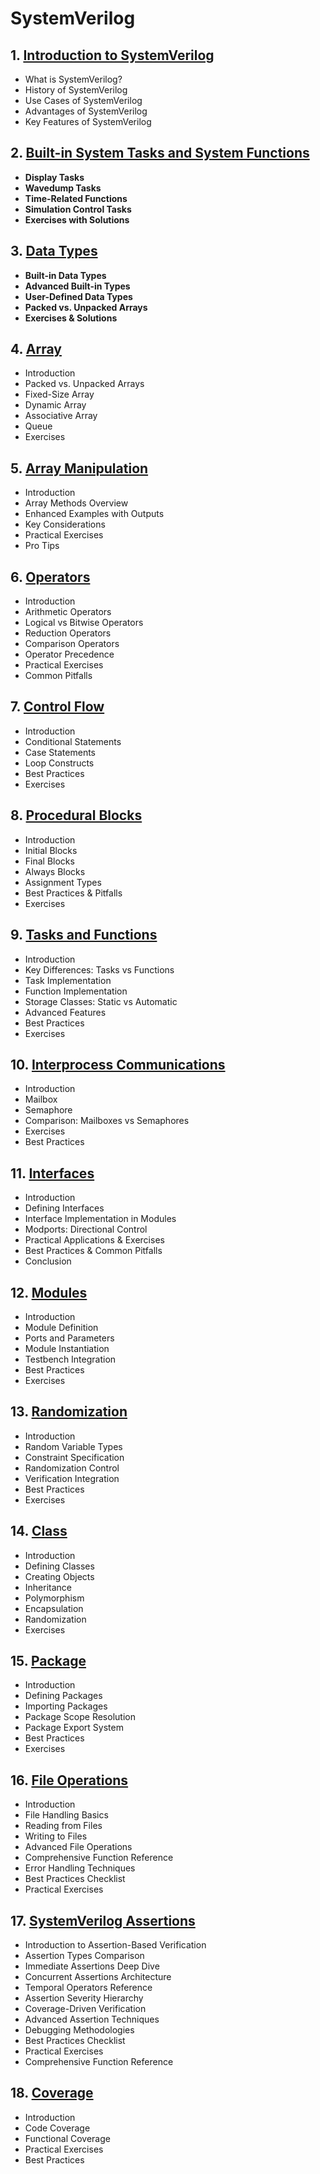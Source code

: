 # SystemVerilog
## 1. [Introduction to SystemVerilog](SystemVerilog/chapter_00001.md)
  - What is SystemVerilog?
  - History of SystemVerilog
  - Use Cases of SystemVerilog
  - Advantages of SystemVerilog
  - Key Features of SystemVerilog
## 2. [Built-in System Tasks and System Functions](SystemVerilog/chapter_00002.md)
  - **Display Tasks**
  - **Wavedump Tasks**
  - **Time-Related Functions**
  - **Simulation Control Tasks**
  - **Exercises with Solutions**
## 3. [Data Types](SystemVerilog/chapter_00003.md)
  - **Built-in Data Types**
  - **Advanced Built-in Types**
  - **User-Defined Data Types**
  - **Packed vs. Unpacked Arrays**
  - **Exercises & Solutions**
## 4. [Array](SystemVerilog/chapter_00004.md)
  - Introduction
  - Packed vs. Unpacked Arrays
  - Fixed-Size Array
  - Dynamic Array
  - Associative Array
  - Queue
  - Exercises
## 5. [Array Manipulation](SystemVerilog/chapter_00005.md)
  - Introduction
  - Array Methods Overview
  - Enhanced Examples with Outputs
  - Key Considerations
  - Practical Exercises
  - Pro Tips
## 6. [Operators](SystemVerilog/chapter_00006.md)
  - Introduction
  - Arithmetic Operators
  - Logical vs Bitwise Operators
  - Reduction Operators
  - Comparison Operators
  - Operator Precedence
  - Practical Exercises
  - Common Pitfalls
## 7. [Control Flow](SystemVerilog/chapter_00007.md)
  - Introduction
  - Conditional Statements
  - Case Statements
  - Loop Constructs
  - Best Practices
  - Exercises
## 8. [Procedural Blocks](SystemVerilog/chapter_00008.md)
  - Introduction
  - Initial Blocks
  - Final Blocks
  - Always Blocks
  - Assignment Types
  - Best Practices & Pitfalls
  - Exercises
## 9. [Tasks and Functions](SystemVerilog/chapter_00009.md)
  - Introduction
  - Key Differences: Tasks vs Functions
  - Task Implementation
  - Function Implementation
  - Storage Classes: Static vs Automatic
  - Advanced Features
  - Best Practices
  - Exercises
## 10. [Interprocess Communications](SystemVerilog/chapter_00010.md)
  - Introduction
  - Mailbox
  - Semaphore
  - Comparison: Mailboxes vs Semaphores
  - Exercises
  - Best Practices
## 11. [Interfaces](SystemVerilog/chapter_00011.md)
  - Introduction
  - Defining Interfaces
  - Interface Implementation in Modules
  - Modports: Directional Control
  - Practical Applications & Exercises
  - Best Practices & Common Pitfalls
  - Conclusion
## 12. [Modules](SystemVerilog/chapter_00012.md)
  - Introduction
  - Module Definition
  - Ports and Parameters
  - Module Instantiation
  - Testbench Integration
  - Best Practices
  - Exercises
## 13. [Randomization](SystemVerilog/chapter_00013.md)
  - Introduction
  - Random Variable Types
  - Constraint Specification
  - Randomization Control
  - Verification Integration
  - Best Practices
  - Exercises
## 14. [Class](SystemVerilog/chapter_00014.md)
  - Introduction
  - Defining Classes
  - Creating Objects
  - Inheritance
  - Polymorphism
  - Encapsulation
  - Randomization
  - Exercises
## 15. [Package](SystemVerilog/chapter_00015.md)
  - Introduction
  - Defining Packages
  - Importing Packages
  - Package Scope Resolution
  - Package Export System
  - Best Practices
  - Exercises
## 16. [File Operations](SystemVerilog/chapter_00016.md)
  - Introduction
  - File Handling Basics
  - Reading from Files
  - Writing to Files
  - Advanced File Operations
  - Comprehensive Function Reference
  - Error Handling Techniques
  - Best Practices Checklist
  - Practical Exercises
## 17. [SystemVerilog Assertions](SystemVerilog/chapter_00017.md)
  - Introduction to Assertion-Based Verification
  - Assertion Types Comparison
  - Immediate Assertions Deep Dive
  - Concurrent Assertions Architecture
  - Temporal Operators Reference
  - Assertion Severity Hierarchy
  - Coverage-Driven Verification
  - Advanced Assertion Techniques
  - Debugging Methodologies
  - Best Practices Checklist
  - Practical Exercises
  - Comprehensive Function Reference
## 18. [Coverage](SystemVerilog/chapter_00018.md)
  - Introduction
  - Code Coverage
  - Functional Coverage
  - Practical Exercises
  - Best Practices
